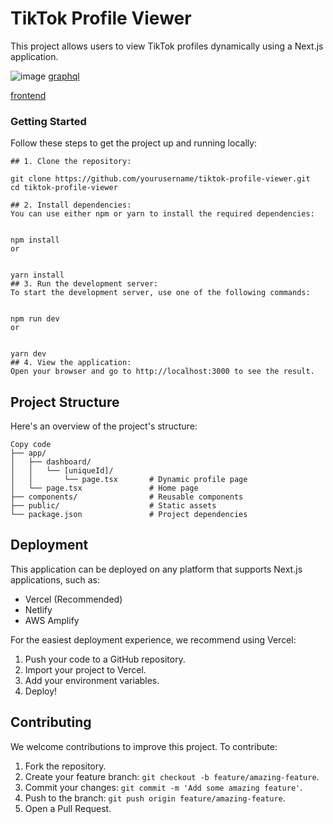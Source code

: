 # TikTok Profile Viewer

This project allows users to view TikTok profiles dynamically using a Next.js application.

![image](https://github.com/user-attachments/assets/230b3d77-b305-409a-9c9e-76ddc6c4f061)
[graphql](https://my-app.sanjeevshankar1234-as36.workers.dev/graphql)

[frontend](https://tiktok-frotned.vercel.app/)

### Getting Started

Follow these steps to get the project up and running locally:
```
## 1. Clone the repository:

git clone https://github.com/yourusername/tiktok-profile-viewer.git
cd tiktok-profile-viewer

## 2. Install dependencies:
You can use either npm or yarn to install the required dependencies:


npm install
or


yarn install
## 3. Run the development server:
To start the development server, use one of the following commands:


npm run dev
or


yarn dev
## 4. View the application:
Open your browser and go to http://localhost:3000 to see the result.

```
## Project Structure
Here's an overview of the project's structure:

```
Copy code
├── app/
│   ├── dashboard/
│   │   └── [uniqueId]/
│   │       └── page.tsx       # Dynamic profile page
│   └── page.tsx               # Home page
├── components/                # Reusable components
├── public/                    # Static assets
└── package.json               # Project dependencies
```


## Deployment

This application can be deployed on any platform that supports Next.js applications, such as:

- Vercel (Recommended)
- Netlify
- AWS Amplify

For the easiest deployment experience, we recommend using Vercel:

1. Push your code to a GitHub repository.
2. Import your project to Vercel.
3. Add your environment variables.
4. Deploy!

## Contributing

We welcome contributions to improve this project. To contribute:

1. Fork the repository.
2. Create your feature branch: `git checkout -b feature/amazing-feature`.
3. Commit your changes: `git commit -m 'Add some amazing feature'`.
4. Push to the branch: `git push origin feature/amazing-feature`.
5. Open a Pull Request.


